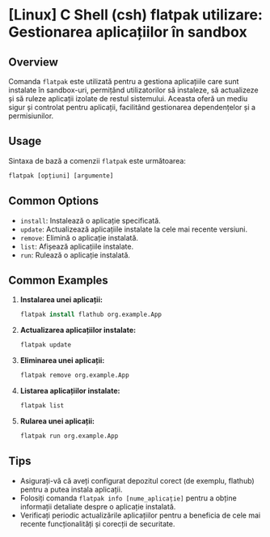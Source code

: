 # [Linux] C Shell (csh) flatpak utilizare: Gestionarea aplicațiilor în sandbox

## Overview
Comanda `flatpak` este utilizată pentru a gestiona aplicațiile care sunt instalate în sandbox-uri, permițând utilizatorilor să instaleze, să actualizeze și să ruleze aplicații izolate de restul sistemului. Aceasta oferă un mediu sigur și controlat pentru aplicații, facilitând gestionarea dependențelor și a permisiunilor.

## Usage
Sintaxa de bază a comenzii `flatpak` este următoarea:

```csh
flatpak [opțiuni] [argumente]
```

## Common Options
- `install`: Instalează o aplicație specificată.
- `update`: Actualizează aplicațiile instalate la cele mai recente versiuni.
- `remove`: Elimină o aplicație instalată.
- `list`: Afișează aplicațiile instalate.
- `run`: Rulează o aplicație instalată.

## Common Examples
1. **Instalarea unei aplicații:**
   ```csh
   flatpak install flathub org.example.App
   ```

2. **Actualizarea aplicațiilor instalate:**
   ```csh
   flatpak update
   ```

3. **Eliminarea unei aplicații:**
   ```csh
   flatpak remove org.example.App
   ```

4. **Listarea aplicațiilor instalate:**
   ```csh
   flatpak list
   ```

5. **Rularea unei aplicații:**
   ```csh
   flatpak run org.example.App
   ```

## Tips
- Asigurați-vă că aveți configurat depozitul corect (de exemplu, flathub) pentru a putea instala aplicații.
- Folosiți comanda `flatpak info [nume_aplicație]` pentru a obține informații detaliate despre o aplicație instalată.
- Verificați periodic actualizările aplicațiilor pentru a beneficia de cele mai recente funcționalități și corecții de securitate.